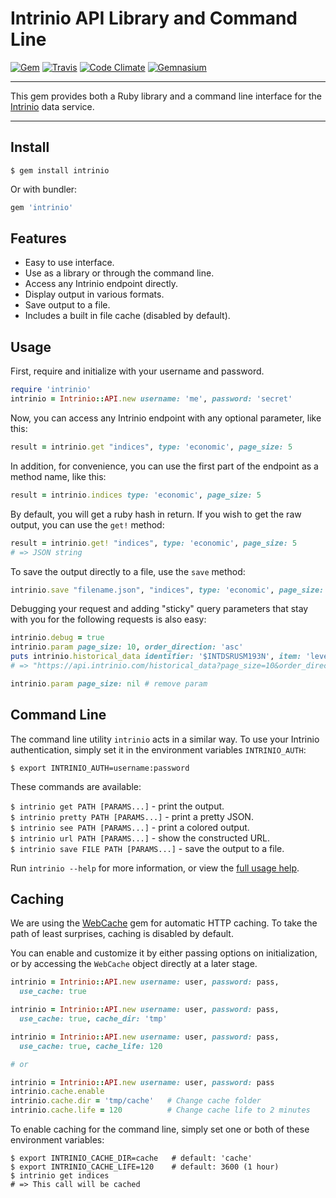 Intrinio API Library and Command Line
==================================================

[![Gem](https://img.shields.io/gem/v/intrinio.svg?style=flat-square)](https://rubygems.org/gems/intrinio)
[![Travis](https://img.shields.io/travis/DannyBen/intrinio.svg?style=flat-square)](https://travis-ci.org/DannyBen/intrinio)
[![Code Climate](https://img.shields.io/codeclimate/github/DannyBen/intrinio.svg?style=flat-square)](https://codeclimate.com/github/DannyBen/intrinio)
[![Gemnasium](https://img.shields.io/gemnasium/DannyBen/intrinio.svg?style=flat-square)](https://gemnasium.com/DannyBen/intrinio)

---

This gem provides both a Ruby library and a command line interface for the 
[Intrinio][1] data service.

---

Install
--------------------------------------------------

```
$ gem install intrinio
```

Or with bundler:

```ruby
gem 'intrinio'
```

Features
--------------------------------------------------

* Easy to use interface.
* Use as a library or through the command line.
* Access any Intrinio endpoint directly.
* Display output in various formats.
* Save output to a file.
* Includes a built in file cache (disabled by default).

Usage
--------------------------------------------------

First, require and initialize with your username and password.

```ruby
require 'intrinio'
intrinio = Intrinio::API.new username: 'me', password: 'secret'
```

Now, you can access any Intrinio endpoint with any optional parameter, like
this:

```ruby
result = intrinio.get "indices", type: 'economic', page_size: 5
```

In addition, for convenience, you can use the first part of the endpoint as
a method name, like this:

```ruby
result = intrinio.indices type: 'economic', page_size: 5
```

By default, you will get a ruby hash in return. If you wish to get the raw
output, you can use the `get!` method:

```ruby
result = intrinio.get! "indices", type: 'economic', page_size: 5 
# => JSON string
```

To save the output directly to a file, use the `save` method:

```ruby
intrinio.save "filename.json", "indices", type: 'economic', page_size: 5
```

Debugging your request and adding "sticky" query parameters that stay with
you for the following requests is also easy:

```ruby
intrinio.debug = true
intrinio.param page_size: 10, order_direction: 'asc'
puts intrinio.historical_data identifier: '$INTDSRUSM193N', item: 'level'
# => "https://api.intrinio.com/historical_data?page_size=10&order_direction=asc&identifier=%24INTDSRUSM193N&item=level

intrinio.param page_size: nil # remove param
```

Command Line
--------------------------------------------------

The command line utility `intrinio` acts in a similar way. To use your 
Intrinio authentication, simply set it in the environment variables 
`INTRINIO_AUTH`:

`$ export INTRINIO_AUTH=username:password`

These commands are available:

`$ intrinio get PATH [PARAMS...]` - print the output.  
`$ intrinio pretty PATH [PARAMS...]` - print a pretty JSON.  
`$ intrinio see PATH [PARAMS...]` - print a colored output.  
`$ intrinio url PATH [PARAMS...]` - show the constructed URL.  
`$ intrinio save FILE PATH [PARAMS...]` - save the output to a file.  

Run `intrinio --help` for more information, or view the [full usage help][2].

Caching
--------------------------------------------------

We are using the [WebCache][3] gem for automatic HTTP caching.
To take the path of least surprises, caching is disabled by default.

You can enable and customize it by either passing options on 
initialization, or by accessing the `WebCache` object directly at 
a later stage.

```ruby
intrinio = Intrinio::API.new username: user, password: pass, 
  use_cache: true

intrinio = Intrinio::API.new username: user, password: pass, 
  use_cache: true, cache_dir: 'tmp'

intrinio = Intrinio::API.new username: user, password: pass, 
  use_cache: true, cache_life: 120

# or 

intrinio = Intrinio::API.new username: user, password: pass
intrinio.cache.enable
intrinio.cache.dir = 'tmp/cache'   # Change cache folder
intrinio.cache.life = 120          # Change cache life to 2 minutes
```

To enable caching for the command line, simply set one or both of 
these environment variables:

```
$ export INTRINIO_CACHE_DIR=cache   # default: 'cache'
$ export INTRINIO_CACHE_LIFE=120    # default: 3600 (1 hour)
$ intrinio get indices
# => This call will be cached
```


[1]: https://www.intrinio.com
[2]: https://github.com/DannyBen/intrinio/blob/master/lib/intrinio/docopt.txt
[3]: https://github.com/DannyBen/webcache
